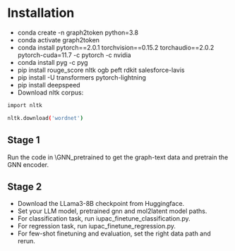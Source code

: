 # Installation
* conda create -n graph2token python=3.8
* conda activate graph2token
* conda install pytorch==2.0.1 torchvision==0.15.2 torchaudio==2.0.2 pytorch-cuda=11.7 -c pytorch -c nvidia
* conda install pyg -c pyg
* pip install rouge_score nltk ogb peft rdkit salesforce-lavis
* pip install -U transformers pytorch-lightning
* pip install deepspeed
* Download nltk corpus:
```bash
import nltk

nltk.download('wordnet')
```
## Stage 1
Run the code in \GNN_pretrained to get the graph-text data and pretrain the GNN encoder.
## Stage 2
* Download the LLama3-8B checkpoint from Huggingface.
* Set your LLM model, pretrained gnn and mol2latent model paths.
* For classification task, run iupac_finetune_classification.py.
* For regression task, run iupac_finetune_regression.py.
* For few-shot finetuning and evaluation, set the right data path and rerun.

